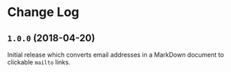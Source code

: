 # Change Log

## `1.0.0` (2018-04-20)

Initial release which converts email addresses in a MarkDown document to clickable `mailto` links.
